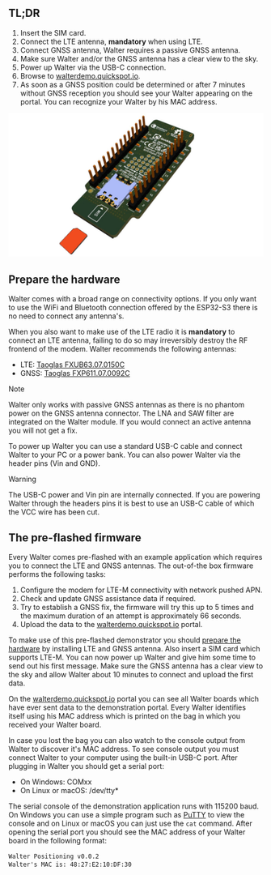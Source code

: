 ## TL;DR

  1. Insert the SIM card.
  2. Connect the LTE antenna, **mandatory** when using LTE.
  3. Connect GNSS antenna, Walter requires a passive GNSS antenna.
  4. Make sure Walter and/or the GNSS antenna has a clear view to the sky.
  5. Power up Walter via the USB-C connection.
  6. Browse to [walterdemo.quickspot.io](https://walterdemo.quickspot.io/).
  7. As soon as a GNSS position could be determined or after 7 minutes without
     GNSS reception you should see your Walter appearing on the portal. You can
     recognize your Walter by his MAC address.

![SIM card insertion](../img/getting_started_walter_sim_insert.jpg)

## Prepare the hardware

Walter comes with a broad range on connectivity options. If you only want to use
the WiFi and Bluetooth connection offered by the ESP32-S3 there is no need to
connect any antenna's.

When you also want to make use of the LTE radio it is **mandatory** to connect
an LTE antenna, failing to do so may irreversibly destroy the RF frontend of the
modem. Walter recommends the following antennas:

- LTE: [Taoglas FXUB63.07.0150C](https://www.taoglas.com/product/fxub63-ultra-wide-band-flex-antenna/)
- GNSS: [Taoglas FXP611.07.0092C](https://www.taoglas.com/product/cloud-fxp611-gps-glonass-compass-flexible-pcb-2/)

> [!note]
> Walter only works with passive GNSS antennas as there is no phantom
> power on the GNSS antenna connector. The LNA and SAW filter are integrated on
> the Walter module. If you would connect an active antenna you will not get a
> fix.

To power up Walter you can use a standard USB-C cable and connect Walter to your
PC or a power bank. You can also power Walter via the header pins (Vin and GND).

> [!warning]
> The USB-C power and Vin pin are internally connected. If you are
> powering Walter through the headers pins it is best to use an USB-C cable of
> which the VCC wire has been cut.

## The pre-flashed firmware

Every Walter comes pre-flashed with an example application which requires you
to connect the LTE and GNSS antennas. The out-of-the box firmware performs the
following tasks:

  1. Configure the modem for LTE-M connectivity with network pushed APN.
  2. Check and update GNSS assistance data if required.
  3. Try to establish a GNSS fix, the firmware will try this up to 5 times and
     the maximum duration of an attempt is approximately 66 seconds.
  4. Upload the data to the
     [walterdemo.quickspot.io](https://walterdemo.quickspot.io/) portal.

To make use of this pre-flashed demonstrator you should
[prepare the hardware](#prepare-the-hardware) by installing LTE and GNSS
antenna. Also insert a SIM card which supports LTE-M. You can now power up
Walter and give him some time to send out his first message. Make sure the GNSS
antenna has a clear view to the sky and allow Walter about 10 minutes to connect
and upload the first data.

On the [walterdemo.quickspot.io](https://walterdemo.quickspot.io/) portal you
can see all Walter boards which have ever sent data to the demonstration portal.
Every Walter identifies itself using his MAC address which is printed on the bag
in which you received your Walter board.

In case you lost the bag you can also watch to the console output from Walter to
discover it's MAC address. To see console output you must connect Walter to
your computer using the built-in USB-C port. After plugging in Walter you should
get a serial port:

- On Windows: COMxx
- On Linux or macOS: /dev/tty*

The serial console of the demonstration application runs with 115200 baud. On
Windows you can use a simple program such as
[PuTTY](https://www.chiark.greenend.org.uk/~sgtatham/putty/latest.html) to view
the console and on Linux or macOS you can just use the `cat` command. After
opening the serial port you should see the MAC address of your Walter board in
the following format:

```console
Walter Positioning v0.0.2
Walter's MAC is: 48:27:E2:10:DF:30
```
